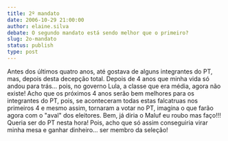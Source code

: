 ```yaml
---
title: 2º mandato
date: 2006-10-29 21:00:00
author: elaine.silva
debate: O segundo mandato está sendo melhor que o primeiro?
slug: 2o-mandato
status: publish 
type: post
---
```


Antes dos últimos quatro anos, até gostava de alguns integrantes do PT, mas, depois desta decepção total. Depois de 4 anos que minha vida só andou para trás... pois, no governo Lula, a classe que era média, agora não existe!
Acho que os próximos 4 anos serão bem melhores para os integrantes do PT, pois, se aconteceram todas estas falcatruas nos primeiros 4 e mesmo assim, tornaram a votar no PT, imagina o que farão agora com o "aval" dos eleitores. Bem, já diria o Maluf eu roubo mas faço!!!
Queria ser do PT nesta hora!
Pois, acho que só assim conseguiria virar minha mesa e ganhar dinheiro... ser membro da seleção!
